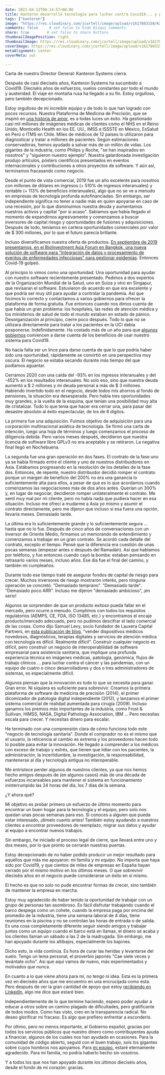 ```yaml
---
date: 2021-04-12T00:14:57+00:00
title: Kanteron desarrolló tecnología para luchar contra Covid19... y perdió
tags: ["kanteron"]
image: "https://res.cloudinary.com/jcortell/image/upload/v1617883150/Kanteron/ehimetalor-akhere-unuabona-bqhiqOeTPyI-unsplash.jpg"
comments: false     # set false to hide Disqus comments
share: true        # set false to share buttons
thumbnailImagePosition: right
thumbnailImage: https://res.cloudinary.com/jcortell/image/upload/v1617883148/Kanteron/anastasiia-chepinska-OBmBHmrc3pw-unsplash.jpg
coverImage: https://res.cloudinary.com/jcortell/image/upload/v1617883150/Kanteron/ehimetalor-akhere-unuabona-bqhiqOeTPyI-unsplash.jpg
metaAlignment: center
coverMeta: out

---
```


Carta de nuestro Director General: Kanteron Systems cierra.

<!--more-->

Después de casi dieciséis años, Kanteron Systems ha sucumbido a Covid19. Dieciséis años de esfuerzos, vuelos constantes por todo el mundo y austeridad. El viaje en montaña rusa ha llegado a su fin. Estoy orgulloso, pero también decepcionado.

Estoy orgulloso de mi increíble equipo y de todo lo que han logrado con pocos recursos. Nuestra Plataforma de Medicina de Precisión, que se inspiró en [una historia de amor](https://news.microsoft.com/en-gb/features/one-mans-quest-revolutionise-cancer-treatment/), es a todas luces un éxito. Ha gestionado casi mil millones de imágenes médicas de clientes como el NHS en el Reino Unido, Monticello Health en los EE. UU., IMSS e ISSSTE en México, EsSalud en Perú o ITMS en Chile. Miles de médicos de 12 países lo utilizaron para diagnosticar y tratar a millones de pacientes. Según estimaciones conservadoras, hemos ayudado a salvar más de un millón de vidas. Los gigantes de la industria, como Philips y Roche, "se han inspirados en nosotros" y "siguieron nuestro ejemplo". Nuestra galardonada investigación produjo artículos, pósters científicos presentados en eventos internacionales y contribuciones a otros proyectos de software. Y aún así, terminamos fracasando como negocio.

Desde el punto de vista comercial, 2019 fue un año excelente para nosotros con millones de dólares en ingresos (+ 510% de ingresos interanuales) y rentable (+ 113% de beneficios interanuales), algo que no se ve a menudo en empresas de tecnología profunda autofinanciadas. Sin embargo, ser independiente significa no tener a nadie más en quien apoyarse en caso de una recesión, por lo que disminuimos nuestra deuda y aumentamos nuestros activos y capital "por si acaso". Sabíamos que había llegado el momento de expandirnos agresivamente y comenzamos a buscar inversores de capital riesgo y oportunidades de fusiones y adquisiciones. Después de todo, teníamos en cartera oportunidades comerciales por valor de $ 300 millones, por lo que el futuro parecía brillante.

Incluso diversificamos nuestra oferta de productos. [En septiembre de 2019 presentamos, en el BioInvestment Asia Forum en Bangkok, una nueva solución de software para "Integración de datos y procesamiento de eventos de enfermedades infecciosas" para gestionar epidemias](https://bloges.kanteron.com/2019/09/kanteron-systems-presenta-soluci%C3%B3n-para-enfermedades-infecciosas-en-bioinvestment-asia/). Entonces Covid-19 golpeó.

Al principio lo vimos como una oportunidad. Una oportunidad para ayudar con nuestro software recientemente presentado. Pedimos a dos expertos de la Organización Mundial de la Salud, uno en Suiza y otro en Singapur, que revisaran el software. Estuvieron de acuerdo en que era excelente y que podría ser muy útil para ayudar a controlar la pandemia. Así que hicimos lo correcto y contactamos a varios gobiernos para ofrecer la plataforma de forma gratuita. Fue entonces cuando nos dimos cuenta de que había un gran problema: los hospitales, las redes de atención médica y los ministerios de salud de todo el mundo estaban en estado de pánico. Desorganización al principio, cierre poco después. Todo lo que no se utilizara directamente para tratar a los pacientes en la UCI debía posponerse. Indefinidamente. Ha costado más de un año para que [algunos gobiernos](https://rpp.pe/peru/actualidad/coronavirus-en-peru-essalud-inauguro-servicio-para-diagnostico-y-tratamiento-de-pacientes-covid-y-no-covid-en-policlinico-chincha-noticia-1330360?ref=rpp) comiencen a darse cuenta de los beneficios de usar nuestro sistema para Covid19.

No hacía falta ser un lince para darse cuenta de que lo que podría haber sido una oportunidad, rápidamente se convirtió en una perspectiva muy oscura. El negocio se estaba secando durante más tiempo del que podíamos aguantar.

Cerramos 2020 con una caída del -93% en los ingresos interanuales y del -452% en los resultados interanuales. No solo eso, sino que nuestra deuda aumentó a $ 2 millones y mi deuda personal a más de $ 3 millones. Habiendo invertido todo en el negocio, desde todos mis ahorros al fondo de pensiones, la situación era desesperada. Pero había tres oportunidades muy grandes, a la vuelta de la esquina, que tenían una posibilidad muy alta de cristalizar. Todo lo que tenía que hacer era cerrar una, para pasar del desastre absoluto al éxito espectacular, de los de 8 dígitos.

La primera fue una adquisición. Fuimos objetivo de adquisición para una corporación multinacional asiática de tecnología. Se firmó una carta de intención, luego una hoja de términos y luego comenzamos el proceso de diligencia debida. Pero varios meses después, decidieron que nuestra licencia de software libre GPLv3 no era aceptable y se retiraron. La negativa final llegó en Nochebuena.

La segunda fue una gran operación en dos fases. El contrato de la fase uno ya se había firmado entre el cliente y uno de nuestros distribuidores en Asia. Estábamos progresando en la resolución de los detalles de la fase dos. Entonces, de repente, nuestro distribuidor decidió romper el contrato porque un margen de beneficio del 200% no era una ganancia lo suficientemente alta para ellos, a pesar de que es lo que acordamos cuando comenzamos las negociaciones más de dos años antes. Querían un 300% y, en lugar de negociar, decidieron romper unilateralmente el contrato. Me sentí muy mal por mi cliente, pero no había nada que pudiera hacer en esa situación. Incluso me ofrecí a mudarme a Asia yo mismo y asumir el contrato directamente, pero me dijeron que incluso si esa fuera una opción, llevaría meses. Demasiado tarde.

La última era lo suficientemente grande y lo suficientemente segura ... hasta que no lo fue. Después de cinco años de conversaciones con un inversor de Oriente Medio, firmamos un memorando de entendimiento y comenzamos a trabajar en un gran contrato. Se acordó cada detalle del contrato, excepto el tiempo. Pensé que la diferencia era cuestión de unas pocas semanas (empezar antes o después del Ramadán). Así que hablamos por teléfono, y fue entonces cuando cayó la bomba: estaban pensando en retrasarlo varios meses, incluso años. Ese día fue el final del camino, y también mi cumpleaños.

Durante todo ese tiempo traté de asegurar fondos de capital de riesgo para crecer. Muchos inversores de riesgo mostraron interés, pero ninguna operación se concretó. "Demasiado temprano". "Demasiado tarde". "Demasiado poco ARR". Incluso me dijeron "demasiado ambicioso", ¡en serio!

Algunos se sorprenden de que un producto exitoso pueda fallar en el mercado, pero ocurre a menudo. Cumplimos con todos los requisitos regulatorios (AEMPS, CE, FDA, ISO 13485, etc.) y encontramos el encaje producto/mercado adecuado, pero no pudimos descifrar el lado comercial de las cosas. Como dijo Samuel Levy, socio fundador de Lauxera Capital Partners, en [esta publicación de blog](https://samuelglevy.medium.com/how-to-take-your-healthtech-innovation-from-launch-to-20m-of-sales-6a3d639164f4), "vender dispositivos médicos novedosos, diagnósticos, terapias digitales y servicios de atención médica con tecnología es difícil. Realmente difícil". Construir cualquier negocio es difícil, pero construir un negocio de interoperabilidad de software empresarial para asistencia sanitaria, que implique una profunda experiencia técnica en imágenes médicas, patología, genómica, flujos de trabajo clínicos ... para luchar contra el cáncer y las pandemias, con un equipo de cuatro o cinco desarrolladores y dos o tres administradores de sistemas, es especialmente difícil.

Algunos piensan que la innovación es todo lo que se necesita para ganar. Gran error. Ni siquiera es suficiente para sobrevivir. Creamos la primera plataforma de software de medicina de precisión (2014), el primer dicomizador de patología digital independiente (2012), y lanzamos el primer sistema comercial de realidad aumentada para cirugía (2009). Incluso ganamos los premios más importantes de la industria, como Frost & Sullivan, HIMSS, NASA, Digital Pathology Association, IBM ... Pero necesitas escala para crecer. Y necesitas dinero para escalar.

He terminado con una comprensión clara de cómo funciona todo este "negocio de tecnología sanitaria". Donde el comprador no es el mismo que el usuario, la reticencia al cambio es extrema y los proveedores hacen todo lo posible para evitar la innovación. He llegado a comprender a los médicos con exceso de trabajo y estrés, que tienen que lidiar con los pacientes, la administración, la incertidumbre, la investigación, la responsabilidad, mantenerse al día y tecnología antigua no interoperable.

Me entristece perder algunos de nuestros clientes, ya que nos hemos hecho amigos después de (en algunos casos) más de una década de esfuerzos incansables para mantener el sistema en funcionamiento ininterrumpido las 24 horas del día, los 7 días de la semana.

¿Y ahora qué?

Mi objetivo es probar primero un esfuerzo de último momento para encontrar un buen hogar para la tecnología y el equipo, pero solo nos quedan unas pocas semanas para eso. Si conoces a alguien que pueda estar interesado, ¡dímelo cuanto antes! También estoy ayudando a nuestros clientes a encontrar proveedores de reemplazo, migrar sus datos y ayudar al equipo a encontrar nuevos trabajos.

Sin embargo, he iniciado el proceso legal de cierre, que llevará entre uno y dos meses, por lo que pronto se cerrarán nuestras puertas.

Estoy decepcionado de no haber podido producir un mejor resultado para aquellos que más me apoyaron: mi familia y mi equipo. No importa que haya sido por Covid19, y que cientos de miles de empresas en España hayan cerrado por el mismo motivo en los últimos meses. O que sobrevivir dieciséis años en el negocio puede considerarse un éxito en sí mismo.

El hecho es que no solo no pude encontrar formas de crecer, sino también de mantener la empresa en marcha.

Estoy muy agradecido de haber tenido la oportunidad de trabajar con un grupo de personas tan asombroso. Es fácil disfrutar trabajando cuando el barco despega como un cohete, cuando la empresa paga por encima del promedio de la industria, tiene una semana laboral de 4 días, tiene reuniones en la piscina y no se controlan las horas de entrada o de salida. Es una cosa completamente diferente seguir siendo amigos y trabajar juntos como un equipo cuando el barco está en llamas, el dinero se acaba y los clientes llaman un sábado a las 2 de la madrugada. Sin embargo, me han apoyado durante los altibajos, especialmente los bajones.

Dicho esto, la vida continúa. Es hora de curar las heridas y levantarse del suelo. Tengo un lema personal, el proverbio japonés "Cae siete veces y levántate ocho". Así que aquí vamos de nuevo, más experimentados y motivados que nunca.

En cuanto a lo que viene ahora para mí, no tengo ni idea. Esta es la primera vez en dieciséis años que me encuentro en una encrucijada como ésta. Pero después de ver la gran cantidad de apoyo que estoy [recibiendo en LinkedIn](https://www.linkedin.com/feed/update/urn:li:activity:6785925606325415936/), algo me dice que estaré bien.

Independientemente de lo que termine haciendo, espero poder ayudar a educar a otros sobre un camino plagado de dificultades, pero gratificante de todos modos. Como has visto, creo en la transparencia radical. No deseo glorificar mi fracaso. Es algo que prefiero enfrentar a esconderlo.

Por último, pero no menos importante, al Gobierno español, gracias por todos los servicios públicos que nuestro dinero como contribuyentes ayuda a financiar, algunos de los cuales nos han ayudado en ocasiones. Para la comunidad de código abierto, seguid con el buen trabajo, sois los gigantes sobre cuyos hombros nos apoyamos. Para [mi equipo](https://web.kanteron.com/sobre#TEAM), estaré eternamente agradecido. Para mi familia, no podría haberlo hecho sin vosotros.

Y a todos los que nos han apoyado durante los últimos dieciséis años, desde el fondo de mi corazón: gracias.
